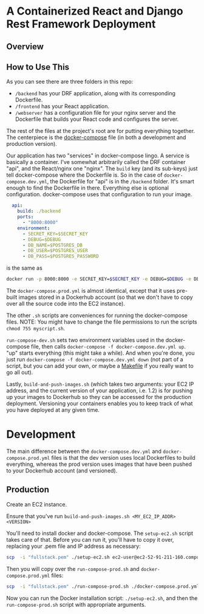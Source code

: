 # A Containerized React and Django Rest Framework Deployment

## Overview


## How to Use This
As you can see there are three folders in this repo:
- `/backend` has your DRF application, along with its corresponding Dockerfile.
- `/frontend` has your React application.
- `/webserver` has a configuration file for your nginx server and the Dockerfile that builds your React code and configures the server.

The rest of the files at the project's root are for putting everything together.  The centerpiece is the [docker-compose](https://docs.docker.com/compose/gettingstarted/) file (in both a development and production version).

Our application has two "services" in docker-compose lingo.  A service is basically a container.  I've somewhat arbitrarily called the DRF container "api", and the React/nginx one "nginx".  The `build` key (and its sub-keys) just tell docker-compose where the Dockerfile is.  So in the case of `docker-compose.dev.yml`, the Dockerfile for "api" is in the `/backend` folder.  It's smart enough to find the Dockerfile in there.  Everything else is optional configuration.  docker-compose uses that configuration to run your image.

```yaml
  api:
    build: ./backend
    ports:
      - "8000:8000"
    environment:
      - SECRET_KEY=$SECRET_KEY
      - DEBUG=$DEBUG
      - DB_NAME=$POSTGRES_DB
      - DB_USER=$POSTGRES_USER
      - DB_PASS=$POSTGRES_PASSWORD
```
is the same as

```bash
docker run -p 8000:8000 -e SECRET_KEY=$SECRET_KEY -e DEBUG=$DEBUG -e DB_NAME=$POSTGRES_DB -eDB_USER=$POSTGRES_USER -e DB_PASS=$POSTGRES_PASSWORD ./backend
```

The `docker-compose.prod.yml` is almost identical, except that it uses pre-built images stored in a Dockerhub account (so that we don't have to copy over all the source code into the EC2 instance).

The other `.sh` scripts are conveniences for running the docker-compose files.
NOTE: You might have to change the file permissions to run the scripts `chmod 755 myscript.sh`.

`run-compose-dev.sh` sets two environment variables used in the docker-compose file, then calls `docker-compose -f docker-compose.dev.yml up`.  "up" starts everything (this might take a while).  And when you're done, you just run `docker-compose -f docker-compose.dev.yml down` (not part of a script, but you can add your own, or maybe a [Makefile](https://medium.com/freestoneinfotech/simplifying-docker-compose-operations-using-makefile-26d451456d63) if you really want to go all out).

Lastly, `build-and-push-images.sh` (which takes two arguments: your EC2 IP address, and the current version of your application, i.e. 1.2) is for pushing up your images to Dockerhub so they can be accessed for the production deployment.  Versioning your containers enables you to keep track of what you have deployed at any given time.


# Development
The main difference between the `docker-compose.dev.yml` and `docker-compose.prod.yml` files is that the dev version uses local Dockerfiles to build everything, whereas the prod version uses images that have been pushed to your Dockerhub account (and versioned).

## Production

Create an EC2 instance.

Ensure that you've run `build-and-push-images.sh <MY_EC2_IP_ADDR> <VERSION>`

You'll need to install docker and docker-compose.  The `setup-ec2.sh` script takes care of that.  Before you can run it, you'll have to copy it over, replacing your .pem file and IP address as necessary:
```bash
scp  -i "fullstack.pem" ./setup-ec2.sh ec2-user@ec2-52-91-211-160.compute-1.amazonaws.com:/home/ec2-user
```
Then you will copy over the `run-compose-prod.sh` and `docker-compose.prod.yml` files:
```bash
scp  -i "fullstack.pem" ./run-compose-prod.sh ./docker-compose.prod.yml ec2-user@ec2-52-91-211-160.compute-1.amazonaws.com:/home/ec2-user
```

Now you can run the Docker installation script: `./setup-ec2.sh`, and then the `run-compose-prod.sh` script with appropriate arguments.

